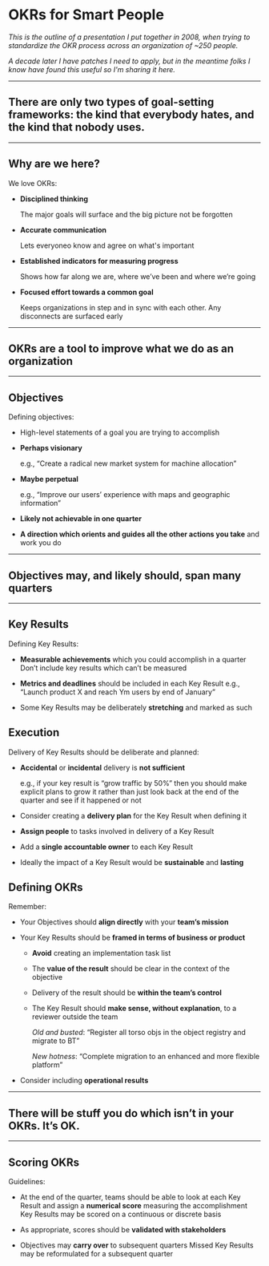 # OKRs for Smart People

*This is the outline of a presentation I put together in 2008, when trying to standardize the OKR process across an organization of ~250 people.*

*A decade later I have patches I need to apply, but in the meantime folks I know have found this useful so I'm sharing it here.*

---
## There are only two types of goal-setting frameworks: the kind that everybody hates, and the kind that nobody uses.
---

## Why are we here?

We love OKRs:
* **Disciplined thinking**

   The major goals will surface and the big picture not be forgotten
   
* **Accurate communication**

   Lets everyoneo know and agree on what's important
   
* **Established indicators for measuring progress**

   Shows how far along we are, where we’ve been and where we’re going
   
* **Focused effort towards a common goal**

   Keeps organizations in step and in sync with each other. Any disconnects are surfaced early
   
---
## OKRs are a tool to improve what we do as an organization
---

## Objectives

Defining objectives:

* High-level statements of a goal you are trying to accomplish

* **Perhaps visionary**

  e.g., “Create a radical new market system for machine allocation”
  
* **Maybe perpetual**

  e.g., “Improve our users’ experience with maps and geographic information”
  
* **Likely not achievable in one quarter**

* **A direction which orients and guides all the other actions you take** and work you do

---
## Objectives may, and likely should, span many quarters
---

## Key Results

Defining Key Results:

* **Measurable achievements** which you could accomplish in a quarter Don’t include key results which can’t be measured

* **Metrics and deadlines** should be included in each Key Result e.g., “Launch product X and reach Ym users by end of January”

* Some Key Results may be deliberately **stretching** and marked as such

## Execution

Delivery of Key Results should be deliberate and planned:

* **Accidental** or **incidental** delivery is **not sufficient**

  e.g., if your key result is “grow traffic by 50%” then you should make explicit plans to grow it rather than just look back at the end of the quarter and see if it happened or not

* Consider creating a **delivery plan** for the Key Result when defining it

* **Assign people** to tasks involved in delivery of a Key Result

* Add a **single accountable owner** to each Key Result

* Ideally the impact of a Key Result would be **sustainable** and **lasting**

## Defining OKRs

Remember:

* Your Objectives should **align directly** with your **team’s mission**

* Your Key Results should be **framed in terms of business or product**

  * **Avoid** creating an implementation task list

  * The **value of the result** should be clear in the context of the objective

  * Delivery of the result should be **within the team’s control**

  * The Key Result should **make sense, without explanation**, to a reviewer outside the team

    *Old and busted*: “Register all torso objs in the object registry and migrate to BT”
  
    *New hotness*: “Complete migration to an enhanced and more flexible platform”

* Consider including **operational results**

---
## There will be stuff you do which isn’t in your OKRs. It’s OK.
---

## Scoring OKRs

Guidelines:

* At the end of the quarter, teams should be able to look at each Key Result and assign a **numerical score** measuring the accomplishment Key Results may be scored on a continuous or discrete basis

* As appropriate, scores should be **validated with stakeholders**

* Objectives may **carry over** to subsequent quarters Missed Key Results may be reformulated for a subsequent quarter


